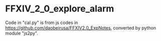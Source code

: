 # FFXIV_2_0_explore_alarm

Code in "cal.py" is from js codes in https://github.com/daobeirusa/FFXIV2.0_ExpNotes, converted by python module "js2py".
